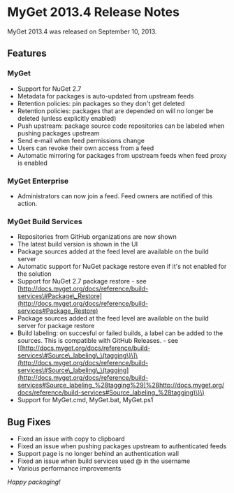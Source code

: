 # MyGet 2013.4 Release Notes

MyGet 2013.4 was released on September 10, 2013.

## Features

### MyGet

* Support for NuGet 2.7
* Metadata for packages is auto-updated from upstream feeds
* Retention policies: pin packages so they don't get deleted
* Retention policies: packages that are depended on will no longer be deleted \(unless explicitly enabled\)
* Push upstream: package source code repositories can be labeled when pushing packages upstream
* Send e-mail when feed permissions change
* Users can revoke their own access from a feed
* Automatic mirroring for packages from upstream feeds when feed proxy is enabled

### MyGet Enterprise

* Administrators can now join a feed. Feed owners are notified of this action.

### MyGet Build Services

* Repositories from GitHub organizations are now shown
* The latest build version is shown in the UI
* Package sources added at the feed level are available on the build server
* Automatic support for NuGet package restore even if it's not enabled for the solution
* Support for NuGet 2.7 package restore - see [http://docs.myget.org/docs/reference/build-services\#Package\_Restore](http://docs.myget.org/docs/reference/build-services#Package_Restore)
* Package sources added at the feed level are available on the build server for package restore
* Build labeling: on succesful or failed builds, a label can be added to the sources. This is compatible with GitHub Releases. - see \[[http://docs.myget.org/docs/reference/build-services\#Source\_labeling\_\(tagging\)\]\(http://docs.myget.org/docs/reference/build-services\#Source\_labeling\_\(tagging](http://docs.myget.org/docs/reference/build-services#Source_labeling_%28tagging%29]%28http://docs.myget.org/docs/reference/build-services#Source_labeling_%28tagging)\)\)
* Support for MyGet.cmd, MyGet.bat, MyGet.ps1

## Bug Fixes

* Fixed an issue with copy to clipboard
* Fixed an issue when pushing packages upstream to authenticated feeds
* Support page is no longer behind an authentication wall
* Fixed an issue when build services used @ in the username
* Various performance improvements

_Happy packaging!_

